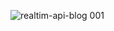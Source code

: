 ![realtim-api-blog 001](https://github.com/Deepak22448/realtime-api/assets/87939462/4e8b727d-66ee-4c7c-8312-f80122f97bd4)
